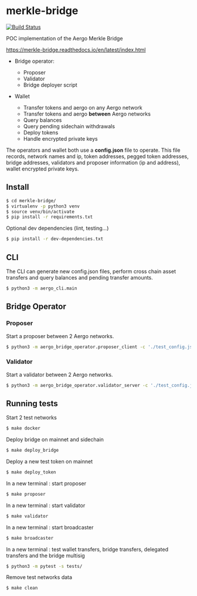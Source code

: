 # merkle-bridge

[![Build Status](https://travis-ci.org/aergoio/merkle-bridge.svg?branch=master)](https://travis-ci.org/aergoio/merkle-bridge)

POC implementation of the Aergo Merkle Bridge

https://merkle-bridge.readthedocs.io/en/latest/index.html


* Bridge operator:
  * Proposer
  * Validator
  * Bridge deployer script


* Wallet
  * Transfer tokens and aergo on any Aergo network
  * Transfer tokens and aergo **between** Aergo networks
  * Query balances
  * Query pending sidechain withdrawals
  * Deploy tokens
  * Handle encrypted private keys


The operators and wallet both use a **config.json** file to operate. This file records, network names and ip, token addresses, pegged token addresses, bridge addresses, validators and proposer information (ip and address), wallet encrypted private keys.

## Install
```sh
$ cd merkle-bridge/
$ virtualenv -p python3 venv
$ source venv/bin/activate
$ pip install -r requirements.txt
```

Optional dev dependencies (lint, testing...)
```sh
$ pip install -r dev-dependencies.txt
```

## CLI
The CLI can generate new config.json files, perform cross chain asset transfers and query balances and pending transfer amounts. 
```sh
$ python3 -m aergo_cli.main
```

## Bridge Operator
### Proposer
Start a proposer between 2 Aergo networks.
```sh
$ python3 -m aergo_bridge_operator.proposer_client -c './test_config.json' --net1 'mainnet' --net2 'sidechain2' --privkey_name "proposer" --auto_update
```

### Validator
Start a validator between 2 Aergo networks.
```sh
$ python3 -m aergo_bridge_operator.validator_server -c './test_config.json' --net1 'mainnet' --net2 'sidechain2' --validator_index 1 --privkey_name "validator" --auto_update
```

## Running tests
Start 2 test networks
```sh
$ make docker
```

Deploy bridge on mainnet and sidechain
```sh
$ make deploy_bridge
```
Deploy a new test token on mainnet
```sh
$ make deploy_token
```
In a new terminal : start proposer
```sh
$ make proposer
```
In a new terminal : start validator
```sh
$ make validator
```
In a new terminal : start broadcaster
```sh
$ make broadcaster
```
In a new terminal : test wallet transfers, bridge transfers, delegated transfers and the bridge multisig
```sh
$ python3 -m pytest -s tests/
```
Remove test networks data
```sh
$ make clean
```
